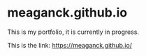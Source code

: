 # meaganck.github.io
This is my portfolio, it is currently in progress. 

This is the link: https://meaganck.github.io/
